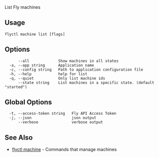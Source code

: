 List Fly machines


## Usage
~~~
flyctl machine list [flags]
~~~

## Options

~~~
      --all             Show machines in all states
  -a, --app string      Application name
  -c, --config string   Path to application configuration file
  -h, --help            help for list
  -q, --quiet           Only list machine ids
      --state string    List machines in a specific state. (default "started")
~~~

## Global Options

~~~
  -t, --access-token string   Fly API Access Token
  -j, --json                  json output
      --verbose               verbose output
~~~

## See Also

* [flyctl machine](/docs/flyctl/machine/)	 - Commands that manage machines

